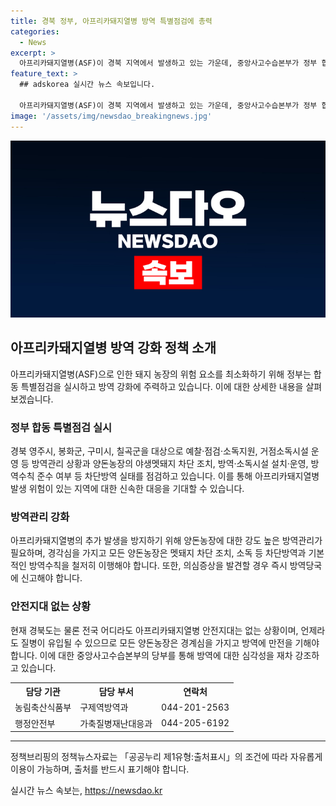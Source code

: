 ```yaml
---
title: 경북 정부, 아프리카돼지열병 방역 특별점검에 총력
categories:
  - News
excerpt: >
  아프리카돼지열병(ASF)이 경북 지역에서 발생하고 있는 가운데, 중앙사고수습본부가 정부 합동 특별점검을 추진한다. 이번 점검은 발생위험이 큰 지역에서 양돈농가를 대상으로 예찰·점검·소독지원, 거점소독시설 운영 등 방역관리 상황을 점검하고, 추가 확산을 막기 위한 조치를 취할 예정이다. 이에 대해 관계자들은 강도 높은 방역관리가 필요하며, 의심증상 발견 시 즉시 신고해야 한다고 강조하고 있다. (출처: 정책브리핑 www.korea.kr)
feature_text: >
  ## adskorea 실시간 뉴스 속보입니다.

  아프리카돼지열병(ASF)이 경북 지역에서 발생하고 있는 가운데, 중앙사고수습본부가 정부 합동 특별점검을 추진한다. 이번 점검은 발생위험이 큰 지역에서 양돈농가를 대상으로 예찰·점검·소독지원, 거점소독시설 운영 등 방역관리 상황을 점검하고, 추가 확산을 막기 위한 조치를 취할 예정이다. 이에 대해 관계자들은 강도 높은 방역관리가 필요하며, 의심증상 발견 시 즉시 신고해야 한다고 강조하고 있다. (출처: 정책브리핑 www.korea.kr)
image: '/assets/img/newsdao_breakingnews.jpg'
---
```


<p><img src="/assets/img/newsdao_breakingnews.jpg" alt="adskorea 속보" /></p>

<h2 data-ke-size="size26">아프리카돼지열병 방역 강화 정책 소개</h2>

<p data-ke-size="size16">아프리카돼지열병(ASF)으로 인한 돼지 농장의 위험 요소를 최소화하기 위해 정부는 합동 특별점검을 실시하고 방역 강화에 주력하고 있습니다. 이에 대한 상세한 내용을 살펴보겠습니다.</p>

<h3>정부 합동 특별점검 실시</h3>

<p data-ke-size="size16">경북 영주시, 봉화군, 구미시, 칠곡군을 대상으로 예찰·점검·소독지원, 거점소독시설 운영 등 방역관리 상황과 양돈농장의 야생멧돼지 차단 조치, 방역·소독시설 설치·운영, 방역수칙 준수 여부 등 차단방역 실태를 점검하고 있습니다. 이를 통해 아프리카돼지열병 발생 위험이 있는 지역에 대한 신속한 대응을 기대할 수 있습니다.</p>

<h3>방역관리 강화</h3>

<p data-ke-size="size16">아프리카돼지열병의 추가 발생을 방지하기 위해 양돈농장에 대한 강도 높은 방역관리가 필요하며, 경각심을 가지고 모든 양돈농장은 멧돼지 차단 조치, 소독 등 차단방역과 기본적인 방역수칙을 철저히 이행해야 합니다. 또한, 의심증상을 발견할 경우 즉시 방역당국에 신고해야 합니다.</p>

<h3>안전지대 없는 상황</h3>

<p data-ke-size="size16">현재 경북도는 물론 전국 어디라도 아프리카돼지열병 안전지대는 없는 상황이며, 언제라도 질병이 유입될 수 있으므로 모든 양돈농장은 경계심을 가지고 방역에 만전을 기해야 합니다. 이에 대한 중앙사고수습본부의 당부를 통해 방역에 대한 심각성을 재차 강조하고 있습니다.</p>

<table>
    <tr>
        <th>담당 기관</th>
        <th>담당 부서</th>
        <th>연락처</th>
    </tr>
    <tr>
        <td>농림축산식품부</td>
        <td>구제역방역과</td>
        <td>044-201-2563</td>
    </tr>
    <tr>
        <td>행정안전부</td>
        <td>가축질병재난대응과</td>
        <td>044-205-6192</td>
    </tr>
</table>

<hr>

<p data-ke-size="size16">정책브리핑의 정책뉴스자료는 「공공누리 제1유형:출처표시」의 조건에 따라 자유롭게 이용이 가능하며, 출처를 반드시 표기해야 합니다.</p>
실시간 뉴스 속보는, <a href="https://newsdao.kr" rel="dofollow">https://newsdao.kr</a>



